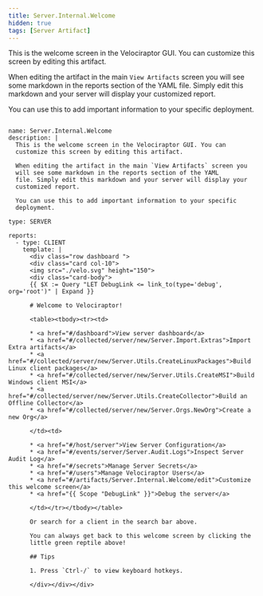```yaml
---
title: Server.Internal.Welcome
hidden: true
tags: [Server Artifact]
---
```


This is the welcome screen in the Velociraptor GUI. You can
customize this screen by editing this artifact.

When editing the artifact in the main `View Artifacts` screen you
will see some markdown in the reports section of the YAML
file. Simply edit this markdown and your server will display your
customized report.

You can use this to add important information to your specific
deployment.


<pre><code class="language-yaml">
name: Server.Internal.Welcome
description: |
  This is the welcome screen in the Velociraptor GUI. You can
  customize this screen by editing this artifact.

  When editing the artifact in the main `View Artifacts` screen you
  will see some markdown in the reports section of the YAML
  file. Simply edit this markdown and your server will display your
  customized report.

  You can use this to add important information to your specific
  deployment.

type: SERVER

reports:
  - type: CLIENT
    template: |
      &lt;div class="row dashboard "&gt;
      &lt;div class="card col-10"&gt;
      &lt;img src="./velo.svg" height="150"&gt;
      &lt;div class="card-body"&gt;
      {{ $X := Query "LET DebugLink &lt;= link_to(type='debug', org='root')" | Expand }}

      # Welcome to Velociraptor!

      &lt;table&gt;&lt;tbody&gt;&lt;tr&gt;&lt;td&gt;

      * &lt;a href="#/dashboard"&gt;View server dashboard&lt;/a&gt;
      * &lt;a href="#/collected/server/new/Server.Import.Extras"&gt;Import Extra artifacts&lt;/a&gt;
      * &lt;a href="#/collected/server/new/Server.Utils.CreateLinuxPackages"&gt;Build Linux client packages&lt;/a&gt;
      * &lt;a href="#/collected/server/new/Server.Utils.CreateMSI"&gt;Build Windows client MSI&lt;/a&gt;
      * &lt;a href="#/collected/server/new/Server.Utils.CreateCollector"&gt;Build an Offline Collector&lt;/a&gt;
      * &lt;a href="#/collected/server/new/Server.Orgs.NewOrg"&gt;Create a new Org&lt;/a&gt;

      &lt;/td&gt;&lt;td&gt;

      * &lt;a href="#/host/server"&gt;View Server Configuration&lt;/a&gt;
      * &lt;a href="#/events/server/Server.Audit.Logs"&gt;Inspect Server Audit Log&lt;/a&gt;
      * &lt;a href="#/secrets"&gt;Manage Server Secrets&lt;/a&gt;
      * &lt;a href="#/users"&gt;Manage Velociraptor Users&lt;/a&gt;
      * &lt;a href="#/artifacts/Server.Internal.Welcome/edit"&gt;Customize this welcome screen&lt;/a&gt;
      * &lt;a href="{{ Scope "DebugLink" }}"&gt;Debug the server&lt;/a&gt;

      &lt;/td&gt;&lt;/tr&gt;&lt;/tbody&gt;&lt;/table&gt;

      Or search for a client in the search bar above.

      You can always get back to this welcome screen by clicking the
      little green reptile above!

      ## Tips

      1. Press `Ctrl-/` to view keyboard hotkeys.

      &lt;/div&gt;&lt;/div&gt;&lt;/div&gt;

</code></pre>

